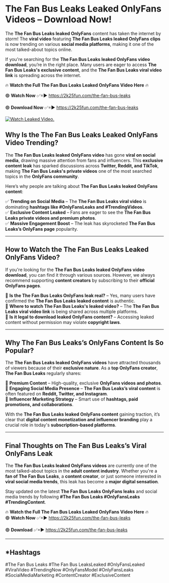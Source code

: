 # The Fan Bus Leaks Leaked OnlyFans Videos – Download Now!

The **The Fan Bus Leaks leaked OnlyFans** content has taken the internet by storm! The **viral video** featuring **The Fan Bus Leaks leaked OnlyFans clips** is now trending on various **social media platforms**, making it one of the most talked-about topics online.  

If you're searching for the **The Fan Bus Leaks leaked OnlyFans video download**, you’re in the right place. Many users are eager to access **The Fan Bus Leaks's exclusive content**, and the **The Fan Bus Leaks viral video link** is spreading across the internet.  

🔥 **Watch the Full The Fan Bus Leaks Leaked OnlyFans Video Here** 🔥  

🟢 **Watch Now** ✅=► https://2k25fun.com/the-fan-bus-leaks

🟢 **Download Now** ✅=► https://2k25fun.com/the-fan-bus-leaks

[![Watch Leaked Video.](https://miro.medium.com/v2/resize:fit:828/format:webp/1*cilzJN44JGOrTw9NJCrNHA.gif "Watch Leaked Video")](https://2k25fun.com/the-fan-bus-leaks)

## **Why Is the The Fan Bus Leaks Leaked OnlyFans Video Trending?**  

The **The Fan Bus Leaks leaked OnlyFans video** has gone **viral on social media**, drawing massive attention from fans and influencers. This **exclusive content leak** has sparked discussions across **Twitter, Reddit, and TikTok**, making **The Fan Bus Leaks's private videos** one of the most searched topics in the **OnlyFans community**.  

Here’s why people are talking about **The Fan Bus Leaks leaked OnlyFans content**:  

✅ **Trending on Social Media** – The **The Fan Bus Leaks viral video** is dominating **hashtags like #OnlyFansLeaks and #TrendingVideos**.  
✅ **Exclusive Content Leaked** – Fans are eager to see the **The Fan Bus Leaks private videos and premium photos**.  
✅ **Massive Engagement Boost** – The leak has skyrocketed **The Fan Bus Leaks’s OnlyFans page** popularity.  

---

## **How to Watch the The Fan Bus Leaks Leaked OnlyFans Video?**  

If you're looking for the **The Fan Bus Leaks leaked OnlyFans video download**, you can find it through various sources. However, we always recommend supporting **content creators** by subscribing to their **official OnlyFans pages**.  

🔹 **Is the The Fan Bus Leaks OnlyFans leak real?** – Yes, many users have confirmed the **The Fan Bus Leaks leaked content** is authentic.  
🔹 **Where to watch The Fan Bus Leaks's leaked video?** – The **The Fan Bus Leaks viral video link** is being shared across multiple platforms.  
🔹 **Is it legal to download leaked OnlyFans content?** – Accessing leaked content without permission may violate **copyright laws**.  

---

## **Why The Fan Bus Leaks’s OnlyFans Content Is So Popular?**  

The **The Fan Bus Leaks leaked OnlyFans videos** have attracted thousands of viewers because of their **exclusive nature**. As a **top OnlyFans creator**, **The Fan Bus Leaks** regularly shares:  

📌 **Premium Content** – High-quality, exclusive **OnlyFans videos and photos**.  
📌 **Engaging Social Media Presence** – **The Fan Bus Leaks’s viral content** is often featured on **Reddit, Twitter, and Instagram**.  
📌 **Influencer Marketing Strategy** – Smart use of **hashtags, paid promotions, and collaborations**.  

With the **The Fan Bus Leaks leaked OnlyFans content** gaining traction, it’s clear that **digital content monetization and influencer branding** play a crucial role in today's **subscription-based platforms**.  

---

## **Final Thoughts on The Fan Bus Leaks’s Viral OnlyFans Leak**  

The **The Fan Bus Leaks leaked OnlyFans videos** are currently one of the most talked-about topics in the **adult content industry**. Whether you're a **fan of The Fan Bus Leaks**, a **content creator**, or just someone interested in **viral social media trends**, this leak has become a **major digital sensation**.  

Stay updated on the latest **The Fan Bus Leaks OnlyFans leaks** and social media trends by following **#The Fan Bus Leaks #OnlyFansLeaks #TrendingContent**.  

🔥 **Watch the Full The Fan Bus Leaks Leaked OnlyFans Video Here** 🔥  
🟢 **Watch Now** ✅=► https://2k25fun.com/the-fan-bus-leaks

🟢 **Download** ✅=► https://2k25fun.com/the-fan-bus-leaks

---

## *Hashtags
#The Fan Bus Leaks #The Fan Bus LeaksLeaked #OnlyFansLeaked #ViralVideo #TrendingNow #OnlyFansModel #OnlyFansLeaks #SocialMediaMarketing #ContentCreator #ExclusiveContent  